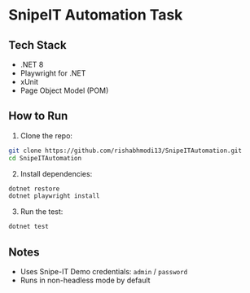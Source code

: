 # SnipeIT Automation Task

## Tech Stack
- .NET 8
- Playwright for .NET
- xUnit
- Page Object Model (POM)

## How to Run

1. Clone the repo:
```bash
git clone https://github.com/rishabhmodi13/SnipeITAutomation.git
cd SnipeITAutomation
```

2. Install dependencies:
```bash
dotnet restore
dotnet playwright install
```

3. Run the test:
```bash
dotnet test
```

## Notes
- Uses Snipe-IT Demo credentials: `admin` / `password`
- Runs in non-headless mode by default
